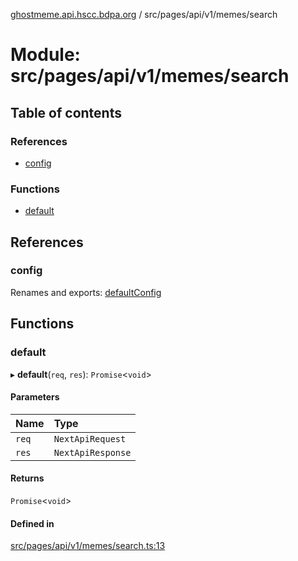 [ghostmeme.api.hscc.bdpa.org](../README.md) / src/pages/api/v1/memes/search

# Module: src/pages/api/v1/memes/search

## Table of contents

### References

- [config](src_pages_api_v1_memes_search.md#config)

### Functions

- [default](src_pages_api_v1_memes_search.md#default)

## References

### config

Renames and exports: [defaultConfig](src_backend_middleware.md#defaultconfig)

## Functions

### default

▸ **default**(`req`, `res`): `Promise`<`void`\>

#### Parameters

| Name | Type |
| :------ | :------ |
| `req` | `NextApiRequest` |
| `res` | `NextApiResponse` |

#### Returns

`Promise`<`void`\>

#### Defined in

[src/pages/api/v1/memes/search.ts:13](https://github.com/nhscc/ghostmeme.api.hscc.bdpa.org/blob/b50e614/src/pages/api/v1/memes/search.ts#L13)
